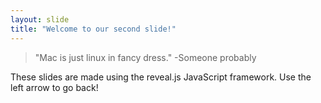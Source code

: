 ```yaml
---
layout: slide
title: "Welcome to our second slide!"
---
```

> "Mac is just linux in fancy dress." -Someone probably

These slides are made using the reveal.js JavaScript framework.
Use the left arrow to go back!
